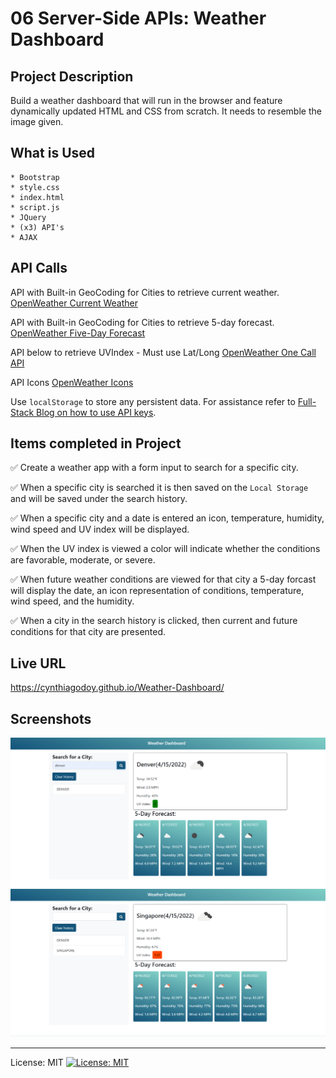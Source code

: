# 06 Server-Side APIs: Weather Dashboard

## Project Description

Build a weather dashboard that will run in the browser and feature dynamically updated HTML and CSS from scratch. It needs to resemble the image given.

## What is Used
    * Bootstrap
    * style.css
    * index.html
    * script.js
    * JQuery
    * (x3) API's
    * AJAX

## API Calls

API with Built-in GeoCoding for Cities to retrieve current weather.
[OpenWeather Current Weather](https://openweathermap.org/current)

API with Built-in GeoCoding for Cities to retrieve 5-day forecast.
[OpenWeather Five-Day Forecast](https://openweathermap.org/forecast5)

API below to retrieve UVIndex - Must use Lat/Long
[OpenWeather One Call API](https://openweathermap.org/api/one-call-api) 

API Icons
[OpenWeather Icons](https://openweathermap.org/weather-conditions#How-to-get-icon-URL)

Use `localStorage` to store any persistent data. For assistance refer to
[Full-Stack Blog on how to use API keys](https://coding-boot-camp.github.io/full-stack/apis/how-to-use-api-keys).

## Items completed in Project

✅ Create a weather app with a form input to search for a specific city.

✅ When a specific city is searched it is then saved on the `Local Storage` and will be saved under the search history.

✅ When a specific city and a date is entered an icon, temperature, humidity, wind speed and UV index will be displayed.

✅ When the UV index is viewed a color will indicate whether the conditions are favorable, moderate, or severe.

✅ When future weather conditions are viewed for that city a 5-day forcast will display the date, an icon representation of conditions, temperature, wind speed, and the humidity.

✅ When a city in the search history is clicked, then current and future conditions for that city are presented.

## Live URL
https://cynthiagodoy.github.io/Weather-Dashboard/

## Screenshots
![](images/Dashboard.PNG)
![](images/Dashboard2.PNG)

- - -
License: MIT
[![License: MIT](https://img.shields.io/badge/License-MIT-yellow.svg)](https://opensource.org/licenses/MIT)
